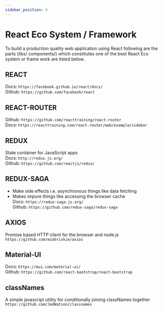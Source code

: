 ```yaml
---
sidebar_position: 4
---
```


# React Eco System / Framework

To build a production quality web application using React following are the
 parts (libs/ components/) which constitutes one of the best React Eco
 system or frame work are listed below.  
  
## REACT  

Docs: `https://facebook.github.io/react/docs/`  
Github: `https://github.com/facebook/react`  
  
## REACT-ROUTER  

Github: `https://github.com/reacttraining/react-router`  
Docs: `https://reacttraining.com/react-router/web/example/sidebar`  
  
## REDUX  

State container for JavaScript apps  
Docs: `http://redux.js.org/`  
Github: `https://github.com/reactjs/redux/`  
  
## REDUX-SAGA  

- Make side effects i.e. asynchronous things like data fetching  
- Makes impure things like accessing the browser cache  
Docs: `https://redux-saga.js.org/`  
Github: `https://github.com/redux-saga/redux-saga`  
  
## AXIOS  

Promise based HTTP client for the browser and node.js  
`https://github.com/mzabriskie/axios`  
  
## Material-UI

Docs: `https://mui.com/material-ui/`  
Github: `https://github.com/react-bootstrap/react-bootstrap`  
  
## classNames  

A simple javascript utility for conditionally joining classNames together  
`https://github.com/JedWatson/classnames`
